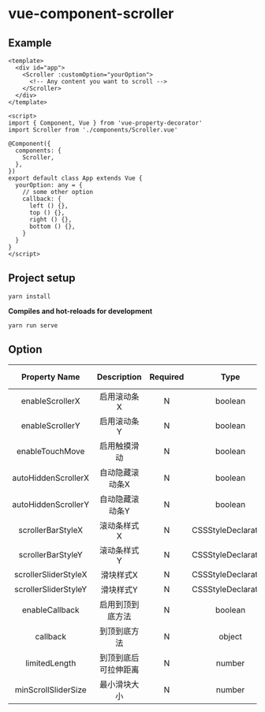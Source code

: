 # vue-component-scroller

## Example

```vue
<template>
  <div id="app">
    <Scroller :customOption="yourOption">
      <!-- Any content you want to scroll -->
    </Scroller>
  </div>
</template>

<script>
import { Component, Vue } from 'vue-property-decorator'
import Scroller from './components/Scroller.vue'

@Component({
  components: {
    Scroller,
  },
})
export default class App extends Vue {
  yourOption: any = {
    // some other option
    callback: {
      left () {},
      top () {},
      right () {},
      bottom () {},
    }
  }
}
</script>
```

## Project setup

```
yarn install
```

**Compiles and hot-reloads for development**

```
yarn run serve
```

## Option

|    Property Name     |     Description      | Required |        Type         | Default Value |
| :------------------: | :------------------: | :------: | :-----------------: | :-----------: |
|   enableScrollerX    |     启用滚动条X      |    N     |       boolean       |     true      |
|   enableScrollerY    |     启用滚动条Y      |    N     |       boolean       |     true      |
|   enableTouchMove    |     启用触摸滑动     |    N     |       boolean       |     true      |
| autoHiddenScrollerX  |   自动隐藏滚动条X    |    N     |       boolean       |     true      |
| autoHiddenScrollerY  |   自动隐藏滚动条Y    |    N     |       boolean       |     true      |
|  scrollerBarStyleX   |     滚动条样式X      |    N     | CSSStyleDeclaration |       -       |
|  scrollerBarStyleY   |     滚动条样式Y      |    N     | CSSStyleDeclaration |       -       |
| scrollerSliderStyleX |      滑块样式X       |    N     | CSSStyleDeclaration |       -       |
| scrollerSliderStyleY |      滑块样式Y       |    N     | CSSStyleDeclaration |       -       |
|    enableCallback    |   启用到顶到底方法   |    N     |       boolean       |     false     |
|       callback       |     到顶到底方法     |    N     |       object        |       -       |
|    limitedLength     | 到顶到底后可拉伸距离 |    N     |       number        |      100      |
| minScrollSliderSize  |     最小滑块大小     |    N     |       number        |      80       |